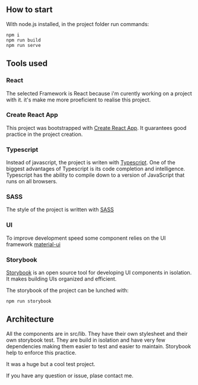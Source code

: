 
## How to start

With node.js installed, in the project folder run commands:

```
npm i
npm run build
npm run serve
```

## Tools used

### React
The selected Framework is React because i'm curently working on a project with it. it's make me more proeficient to realise this project.

### Create React App
This project was bootstrapped with [Create React App](https://github.com/facebook/create-react-app). It guarantees good practice in the project creation.

### Typescript
Instead of javascript, the project is writen with [Typescript](https://www.typescriptlang.org/). One of the biggest advantages of Typescript is its code completion and intelligence. Typescript has the ability to compile down to a version of JavaScript that runs on all browsers.

### SASS
The style of the project is written with [SASS](https://sass-lang.com/)

### UI
To improve development speed some component relies on the UI framework [material-ui](https://material-ui.com/)

### Storybook

[Storybook](https://storybook.js.org/) is an open source tool for developing UI components in isolation.  It makes building UIs organized and efficient.

The storybook of the project can be lunched with:

```
npm run storybook
```




## Architecture
All the components are in src/lib. They have their own stylesheet and their own storybook test. They are build in isolation and have very few dependencies making them easier to test and easier to maintain. Storybook help to enforce this practice.

It was a huge but a cool test project.

If you have any question or issue, plase contact me.








